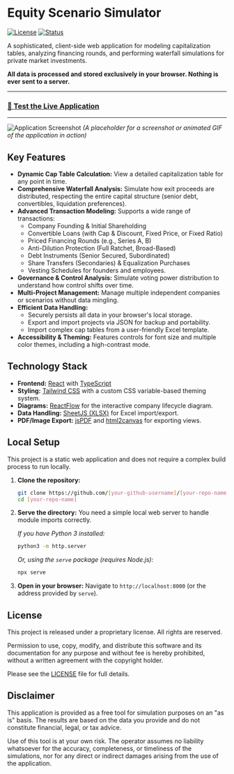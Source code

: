 # Equity Scenario Simulator

[![License](https://img.shields.io/badge/License-Proprietary-red.svg)](LICENSE) [![Status](https://img.shields.io/badge/status-active-success.svg)]()

A sophisticated, client-side web application for modeling capitalization tables, analyzing financing rounds, and performing waterfall simulations for private market investments.

**All data is processed and stored exclusively in your browser. Nothing is ever sent to a server.**

---

### [🚀 Test the Live Application](https://[your-github-username].github.io/[your-repo-name]/)

---

![Application Screenshot](https://via.placeholder.com/800x450.png?text=Application+Screenshot+Here)
*(A placeholder for a screenshot or animated GIF of the application in action)*

## Key Features

- **Dynamic Cap Table Calculation:** View a detailed capitalization table for any point in time.
- **Comprehensive Waterfall Analysis:** Simulate how exit proceeds are distributed, respecting the entire capital structure (senior debt, convertibles, liquidation preferences).
- **Advanced Transaction Modeling:** Supports a wide range of transactions:
  - Company Founding & Initial Shareholding
  - Convertible Loans (with Cap & Discount, Fixed Price, or Fixed Ratio)
  - Priced Financing Rounds (e.g., Series A, B)
  - Anti-Dilution Protection (Full Ratchet, Broad-Based)
  - Debt Instruments (Senior Secured, Subordinated)
  - Share Transfers (Secondaries) & Equalization Purchases
  - Vesting Schedules for founders and employees.
- **Governance & Control Analysis:** Simulate voting power distribution to understand how control shifts over time.
- **Multi-Project Management:** Manage multiple independent companies or scenarios without data mingling.
- **Efficient Data Handling:**
  - Securely persists all data in your browser's local storage.
  - Export and import projects via JSON for backup and portability.
  - Import complex cap tables from a user-friendly Excel template.
- **Accessibility & Theming:** Features controls for font size and multiple color themes, including a high-contrast mode.

## Technology Stack

- **Frontend:** [React](https://reactjs.org/) with [TypeScript](https://www.typescriptlang.org/)
- **Styling:** [Tailwind CSS](https://tailwindcss.com/) with a custom CSS variable-based theming system.
- **Diagrams:** [ReactFlow](https://reactflow.dev/) for the interactive company lifecycle diagram.
- **Data Handling:** [SheetJS (XLSX)](https://sheetjs.com/) for Excel import/export.
- **PDF/Image Export:** [jsPDF](https://github.com/parallax/jsPDF) and [html2canvas](https://html2canvas.hertzen.com/) for exporting views.

## Local Setup

This project is a static web application and does not require a complex build process to run locally.

1.  **Clone the repository:**
    ```bash
    git clone https://github.com/[your-github-username]/[your-repo-name].git
    cd [your-repo-name]
    ```

2.  **Serve the directory:**
    You need a simple local web server to handle module imports correctly.

    *If you have Python 3 installed:*
    ```bash
    python3 -m http.server
    ```

    *Or, using the `serve` package (requires Node.js):*
    ```bash
    npx serve
    ```

3.  **Open in your browser:**
    Navigate to `http://localhost:8000` (or the address provided by `serve`).

## License

This project is released under a proprietary license. All rights are reserved.

Permission to use, copy, modify, and distribute this software and its documentation for any purpose and without fee is hereby prohibited, without a written agreement with the copyright holder.

Please see the [LICENSE](LICENSE) file for full details.

## Disclaimer

This application is provided as a free tool for simulation purposes on an "as is" basis. The results are based on the data you provide and do not constitute financial, legal, or tax advice.

Use of this tool is at your own risk. The operator assumes no liability whatsoever for the accuracy, completeness, or timeliness of the simulations, nor for any direct or indirect damages arising from the use of the application.